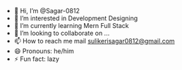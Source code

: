 - 👋 Hi, I’m @Sagar-0812
- 👀 I’m interested in Development Designing
- 🌱 I’m currently learning Mern Full Stack
- 💞️ I’m looking to collaborate on ...
- 📫 How to reach me mail sulikerisagar0812@gmail.com
- 😄 Pronouns: he/him
- ⚡ Fun fact: lazy

<!---
Sagar-0812/Sagar-0812 is a ✨ special ✨ repository because its `README.md` (this file) appears on your GitHub profile.
You can click the Preview link to take a look at your changes.
--->

